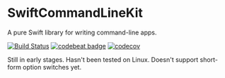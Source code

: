 # SwiftCommandLineKit

A pure Swift library for writing command-line apps.

[![Build Status](https://travis-ci.org/frazer-rbsn/SwiftCommandLineKit.svg?branch=master)](https://travis-ci.org/frazer-rbsn/SwiftCommandLineKit)
[![codebeat badge](https://codebeat.co/badges/50ae3c45-d0f4-4a10-be51-0b33831d6ad0)](https://codebeat.co/projects/github-com-frazer-rbsn-swiftcommandlinekit)
[![codecov](https://codecov.io/gh/frazer-rbsn/SwiftCommandLineKit/branch/master/graph/badge.svg)](https://codecov.io/gh/frazer-rbsn/SwiftCommandLineKit)


Still in early stages. Hasn't been tested on Linux. Doesn't support short-form option switches yet.

